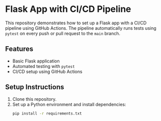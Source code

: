 # Flask App with CI/CD Pipeline

This repository demonstrates how to set up a Flask app with a CI/CD pipeline using GitHub Actions. The pipeline automatically runs tests using `pytest` on every push or pull request to the `main` branch.

## Features
- Basic Flask application
- Automated testing with `pytest`
- CI/CD setup using GitHub Actions

## Setup Instructions
1. Clone this repository.
2. Set up a Python environment and install dependencies:
   ```bash
   pip install -r requirements.txt
